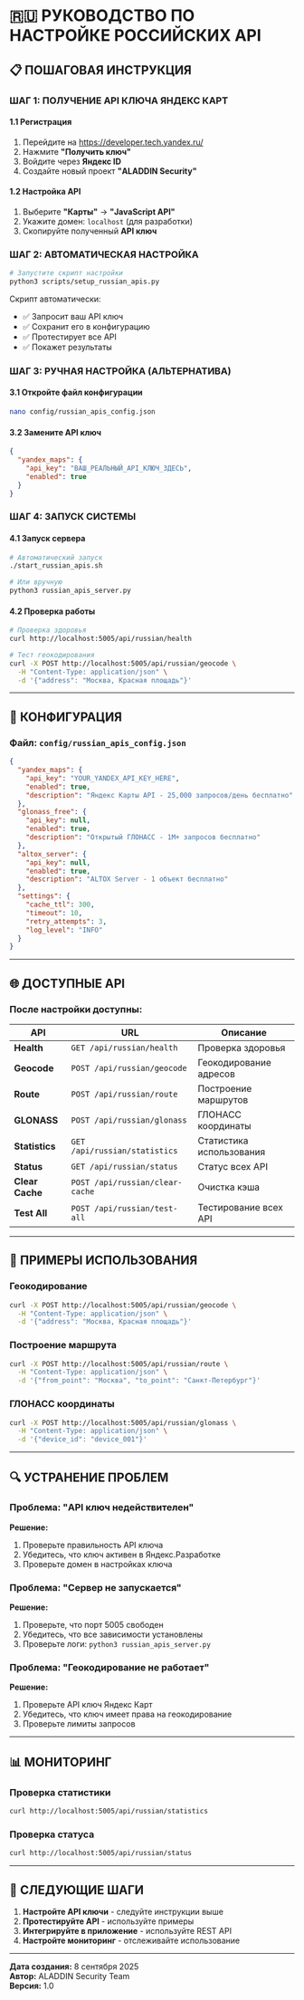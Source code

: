 # 🇷🇺 РУКОВОДСТВО ПО НАСТРОЙКЕ РОССИЙСКИХ API

## 📋 ПОШАГОВАЯ ИНСТРУКЦИЯ

### **ШАГ 1: ПОЛУЧЕНИЕ API КЛЮЧА ЯНДЕКС КАРТ**

#### **1.1 Регистрация**
1. Перейдите на https://developer.tech.yandex.ru/
2. Нажмите **"Получить ключ"**
3. Войдите через **Яндекс ID**
4. Создайте новый проект **"ALADDIN Security"**

#### **1.2 Настройка API**
1. Выберите **"Карты"** → **"JavaScript API"**
2. Укажите домен: `localhost` (для разработки)
3. Скопируйте полученный **API ключ**

### **ШАГ 2: АВТОМАТИЧЕСКАЯ НАСТРОЙКА**

```bash
# Запустите скрипт настройки
python3 scripts/setup_russian_apis.py
```

Скрипт автоматически:
- ✅ Запросит ваш API ключ
- ✅ Сохранит его в конфигурацию
- ✅ Протестирует все API
- ✅ Покажет результаты

### **ШАГ 3: РУЧНАЯ НАСТРОЙКА (АЛЬТЕРНАТИВА)**

#### **3.1 Откройте файл конфигурации**
```bash
nano config/russian_apis_config.json
```

#### **3.2 Замените API ключ**
```json
{
  "yandex_maps": {
    "api_key": "ВАШ_РЕАЛЬНЫЙ_API_КЛЮЧ_ЗДЕСЬ",
    "enabled": true
  }
}
```

### **ШАГ 4: ЗАПУСК СИСТЕМЫ**

#### **4.1 Запуск сервера**
```bash
# Автоматический запуск
./start_russian_apis.sh

# Или вручную
python3 russian_apis_server.py
```

#### **4.2 Проверка работы**
```bash
# Проверка здоровья
curl http://localhost:5005/api/russian/health

# Тест геокодирования
curl -X POST http://localhost:5005/api/russian/geocode \
  -H "Content-Type: application/json" \
  -d '{"address": "Москва, Красная площадь"}'
```

---

## 🔧 КОНФИГУРАЦИЯ

### **Файл: `config/russian_apis_config.json`**
```json
{
  "yandex_maps": {
    "api_key": "YOUR_YANDEX_API_KEY_HERE",
    "enabled": true,
    "description": "Яндекс Карты API - 25,000 запросов/день бесплатно"
  },
  "glonass_free": {
    "api_key": null,
    "enabled": true,
    "description": "Открытый ГЛОНАСС - 1M+ запросов бесплатно"
  },
  "altox_server": {
    "api_key": null,
    "enabled": true,
    "description": "ALTOX Server - 1 объект бесплатно"
  },
  "settings": {
    "cache_ttl": 300,
    "timeout": 10,
    "retry_attempts": 3,
    "log_level": "INFO"
  }
}
```

---

## 🌐 ДОСТУПНЫЕ API

### **После настройки доступны:**

| API | URL | Описание |
|-----|-----|----------|
| **Health** | `GET /api/russian/health` | Проверка здоровья |
| **Geocode** | `POST /api/russian/geocode` | Геокодирование адресов |
| **Route** | `POST /api/russian/route` | Построение маршрутов |
| **GLONASS** | `POST /api/russian/glonass` | ГЛОНАСС координаты |
| **Statistics** | `GET /api/russian/statistics` | Статистика использования |
| **Status** | `GET /api/russian/status` | Статус всех API |
| **Clear Cache** | `POST /api/russian/clear-cache` | Очистка кэша |
| **Test All** | `POST /api/russian/test-all` | Тестирование всех API |

---

## 🧪 ПРИМЕРЫ ИСПОЛЬЗОВАНИЯ

### **Геокодирование**
```bash
curl -X POST http://localhost:5005/api/russian/geocode \
  -H "Content-Type: application/json" \
  -d '{"address": "Москва, Красная площадь"}'
```

### **Построение маршрута**
```bash
curl -X POST http://localhost:5005/api/russian/route \
  -H "Content-Type: application/json" \
  -d '{"from_point": "Москва", "to_point": "Санкт-Петербург"}'
```

### **ГЛОНАСС координаты**
```bash
curl -X POST http://localhost:5005/api/russian/glonass \
  -H "Content-Type: application/json" \
  -d '{"device_id": "device_001"}'
```

---

## 🔍 УСТРАНЕНИЕ ПРОБЛЕМ

### **Проблема: "API ключ недействителен"**
**Решение:**
1. Проверьте правильность API ключа
2. Убедитесь, что ключ активен в Яндекс.Разработке
3. Проверьте домен в настройках ключа

### **Проблема: "Сервер не запускается"**
**Решение:**
1. Проверьте, что порт 5005 свободен
2. Убедитесь, что все зависимости установлены
3. Проверьте логи: `python3 russian_apis_server.py`

### **Проблема: "Геокодирование не работает"**
**Решение:**
1. Проверьте API ключ Яндекс Карт
2. Убедитесь, что ключ имеет права на геокодирование
3. Проверьте лимиты запросов

---

## 📊 МОНИТОРИНГ

### **Проверка статистики**
```bash
curl http://localhost:5005/api/russian/statistics
```

### **Проверка статуса**
```bash
curl http://localhost:5005/api/russian/status
```

---

## 🚀 СЛЕДУЮЩИЕ ШАГИ

1. **Настройте API ключи** - следуйте инструкции выше
2. **Протестируйте API** - используйте примеры
3. **Интегрируйте в приложение** - используйте REST API
4. **Настройте мониторинг** - отслеживайте использование

---

**Дата создания:** 8 сентября 2025  
**Автор:** ALADDIN Security Team  
**Версия:** 1.0
